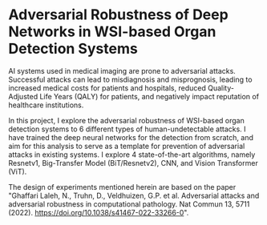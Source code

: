 # Adversarial Robustness of Deep Networks in WSI-based Organ Detection Systems
AI systems used in medical imaging are prone to adversarial attacks. Successful attacks can lead to misdiagnosis and misprognosis, leading to increased medical costs for patients and hospitals, reduced Quality-Adjusted Life Years (QALY) for patients, and negatively impact reputation of healthcare institutions. 

In this project, I explore the adversarial robustness of WSI-based organ detection systems to 6 different types of human-undetectable attacks. I have trained the deep neural networks for the detection from scratch, and aim for this analysis to serve as a template for prevention of adversarial attacks in existing systems. I explore 4 state-of-the-art algorithms, namely Resnetv1, Big-Transfer Model (BiT/Resnetv2), CNN, and Vision Transformer (ViT). 

The design of experiments mentioned herein are based on the paper "Ghaffari Laleh, N., Truhn, D., Veldhuizen, G.P. et al. Adversarial attacks and adversarial robustness in computational pathology. Nat Commun 13, 5711 (2022). https://doi.org/10.1038/s41467-022-33266-0". 
